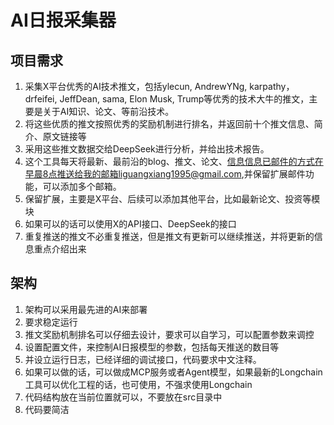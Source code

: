 # AI日报采集器

## 项目需求
1. 采集X平台优秀的AI技术推文，包括ylecun, AndrewYNg, karpathy，drfeifei, JeffDean, sama, Elon Musk, Trump等优秀的技术大牛的推文，主要是关于AI知识、论文、等前沿技术。
2. 将这些优质的推文按照优秀的奖励机制进行排名，并返回前十个推文信息、简介、原文链接等
3. 采用这些推文数据交给DeepSeek进行分析，并给出技术报告。
4. 这个工具每天将最新、最前沿的blog、推文、论文、信息信息已邮件的方式在早晨8点推送给我的邮箱liguangxiang1995@gmail.com,并保留扩展邮件功能，可以添加多个邮箱。
5. 保留扩展，主要是X平台、后续可以添加其他平台，比如最新论文、投资等模块
6. 如果可以的话可以使用X的API接口、DeepSeek的接口
7. 重复推送的推文不必重复推送，但是推文有更新可以继续推送，并将更新的信息重点介绍出来

## 架构
1. 架构可以采用最先进的AI来部署
2. 要求稳定运行
3. 推文奖励机制排名可以仔细去设计，要求可以自学习，可以配置参数来调控
4. 设置配置文件，来控制AI日报模型的参数，包括每天推送的数目等
5. 并设立运行日志，已经详细的调试接口，代码要求中文注释。
6. 如果可以做的话，可以做成MCP服务或者Agent模型，如果最新的Longchain工具可以优化工程的话，也可使用，不强求使用Longchain
7. 代码结构放在当前位置就可以，不要放在src目录中
8. 代码要简洁